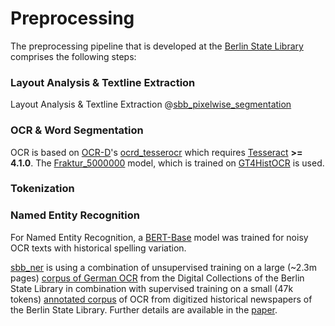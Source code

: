 # Preprocessing

The preprocessing pipeline that is developed at the 
[Berlin State Library](http://staatsbibliothek-berlin.de/) 
comprises the following steps:

### Layout Analysis & Textline Extraction

Layout Analysis & Textline Extraction @[sbb_pixelwise_segmentation](https://github.com/qurator-spk/pixelwise_segmentation_SBB)

### OCR & Word Segmentation

OCR is based on [OCR-D](https://github.com/OCR-D)'s [ocrd_tesserocr](https://github.com/OCR-D/ocrd_tesserocr) which requires [Tesseract](https://github.com/tesseract-ocr/tesseract) **>= 4.1.0**. The [Fraktur_5000000](https://ub-backup.bib.uni-mannheim.de/~stweil/ocrd-train/data/Fraktur_5000000/) model, which is trained on [GT4HistOCR](https://github.com/tesseract-ocr/tesstrain/wiki/GT4HistOCR) is used. 

### Tokenization

### Named Entity Recognition

For Named Entity Recognition, a [BERT-Base](https://github.com/google-research/bert) model was trained for noisy OCR texts with historical spelling variation. 

[sbb_ner](https://github.com/qurator-spk/sbb_ner) is using a combination of unsupervised training on a large (~2.3m pages) [corpus of German OCR](https://zenodo.org/record/3257041) from the Digital Collections of the Berlin State Library in combination with supervised training on a small (47k tokens) [annotated corpus](https://github.com/EuropeanaNewspapers/ner-corpora/tree/master/enp_DE.sbb.bio) of OCR from digitized historical newspapers of the Berlin State Library. Further details are available in the [paper](https://corpora.linguistik.uni-erlangen.de/data/konvens/proceedings/papers/KONVENS2019_paper_4.pdf).

